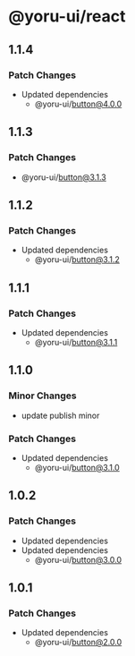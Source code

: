 # @yoru-ui/react

## 1.1.4

### Patch Changes

- Updated dependencies
  - @yoru-ui/button@4.0.0

## 1.1.3

### Patch Changes

- @yoru-ui/button@3.1.3

## 1.1.2

### Patch Changes

- Updated dependencies
  - @yoru-ui/button@3.1.2

## 1.1.1

### Patch Changes

- Updated dependencies
  - @yoru-ui/button@3.1.1

## 1.1.0

### Minor Changes

- update publish minor

### Patch Changes

- Updated dependencies
  - @yoru-ui/button@3.1.0

## 1.0.2

### Patch Changes

- Updated dependencies
- Updated dependencies
  - @yoru-ui/button@3.0.0

## 1.0.1

### Patch Changes

- Updated dependencies
  - @yoru-ui/button@2.0.0
